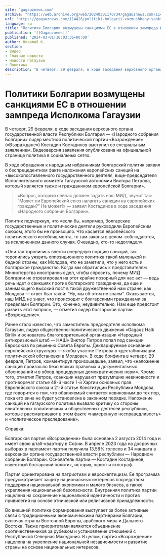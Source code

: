 ```yaml
---
site: "gagauznews.com"
archive: "https://web.archive.org/web/20240301170734/gagauznews.com/114426/politiki-bolgarii-vozmushheny-sanktsiyami-es-v-otnoshenii-zampreda-ispolkoma-gagauzii.html"
url: "https://gagauznews.com/114426/politiki-bolgarii-vozmushheny-sanktsiyami-es-v-otnoshenii-zampreda-ispolkoma-gagauzii.html"
language: ru
title: "Политики Болгарии возмущены санкциями ЕС в отношении зампреда Исполкома Гагаузии"
publication: '[[Gagauznews]]'
published: '2024-03-01T10:03:36+00:00'
author: Николай К.
section:
- Видео
- Главные новости
- Новости Гагаузии
- Политика
description: "В четверг, 29 февраля, в ходе заседания верховного органа государственной власти Республики Болгария — «Народного собрания Болгарии» лидер местной политической партии «Возрождение» («Възраждане») Костадин Костадинов выступил со специальным заявлением. Видеоверсия заявления опубликована на официальной странице политика в социальных сетях. В ходе обращения к народным избранникам болгарский политик заявил о беспрецедентном факте наложения европейских санкций на «высокопоставленного государственного деятеля, вице-председателя Исполнительного комитета Гагаузской автономии Виктора Петрова, который является также и гражданином европейской Болгарии». «Вопрос, который сейчас должен задать наш МИД, звучит так: “Может ли Европейский союз налагать санкции на европейских граждан?” Не может!» — заявил Костадинов в ходе заседания «Народного собрания […]"
---
```


# Политики Болгарии возмущены санкциями ЕС в отношении зампреда Исполкома Гагаузии

В четверг, 29 февраля, в ходе заседания верховного органа государственной власти Республики Болгария — «Народного собрания Болгарии» лидер местной политической партии «Возрождение» («Възраждане») Костадин Костадинов выступил со специальным заявлением. Видеоверсия заявления опубликована на официальной странице политика в социальных сетях.

В ходе обращения к народным избранникам болгарский политик заявил о беспрецедентном факте наложения европейских санкций на «высокопоставленного государственного деятеля, вице-председателя Исполнительного комитета Гагаузской автономии Виктора Петрова, который является также и гражданином европейской Болгарии».

> «Вопрос, который сейчас должен задать наш МИД, звучит так: “Может ли Европейский союз налагать санкции на европейских граждан?” Не может!» — заявил Костадинов в ходе заседания «Народного собрания Болгарии».

Политик подчеркнул, что «если бы, например, болгарские государственные и политические деятели руководили Европейским союзом, этого бы не произошло. Что касается европейского политического истеблишмента, то там законы в целом  соблюдаются, за исключением данного случая. Очевидно, кто-то недоглядел».

«Они так торопились ввести очередную порцию санкций, так торопились уязвить оппозиционного политика такой маленькой и бедной страны, как Молдова, что не заметили, что у него есть и болгарское гражданство. Когда мы обратились к представителям Министерства иностранных дел, чтобы спросить, почему МИД Болгарии не отреагировал на этот крайне позорный для нас акт — ведь речь идет о санкциях против болгарского гражданина, да еще и занимающего высокий пост в такой дружественной нам стране, как Молдова — ответ был такой: “Ну, мы об этом не знаем“. Оказывается, наш МИД не знает, что происходит с болгарскими гражданами за пределами Болгарии. Это, конечно, неудивительно. Нам еще предстоит развить этот вопрос», — отметил лидер болгарской партии «Возрождение».

Ранее стало известно, что заместитель председателя исполкома Гагаузии, лидер общественно-политического движения «Gagauz Halk Birlii» и основатель благотворительной организации «Народный антикризисный штаб — НАШ» Виктор Петров попал под санкции Евросоюза по решению Совета Европы. Декларируемое основание европейской структуры — якобы участие Петрова в «дестабилизации политической обстановки в Молдове». В ходе брифинга в четверг, 29 февраля, Петров, комментируя произошедшее, заявил, что «наложение санкций произошло безо всяких правовых и документальных обоснований и в обход процедурных демократических норм». Кроме того, отметил Петров, «санкции нарушают презумпцию невиновности и противоречат статье 48-й части 1-й Хартии основных прав Европейского союза и 21-й статье Конституции Республики Молдова, где говорится о том, что обвиняемый считается невиновным до тех пор, пока его вина не будет установлена в законном порядке. Наложение санкций на гагаузского политика вызвало критику со стороны влиятельных политических и общественных деятелей республики, которые рассматривают в этом факте «намеренную несправедливость» и «политическое преследование».

Справка:

Болгарская партия «Возрождение» была основана 2 августа 2014 года и имеет свою штаб-квартиру в Софии. В апреле 2023 года на досрочных выборах в парламент партия получила 13,58% голосов и 34 мандата в верховном органе государственной власти республики — Народном собрании Болгарии. Основатель партии — Костадин Костадинов, известный болгарский политик, историк, юрист и этнограф.

Партия ориентирована на патриотизм и евроскептицизм. Ее программа предусматривает защиту национальных интересов посредством поддержки национальной экономики и малого бизнеса, а также укрепления национальной безопасности. Внутренняя политика партии нацелена на сохранение национальной идентичности и против привилегий на основе этнической или религиозной принадлежности.

Во внешней политике формирования выступает за более активные связи с традиционными экономическими партнерами Болгарии, включая страны Восточной Европы, арабского мира и Дальнего Востока. Также приоритетами являются объединение соотечественников за рубежом и установление отношений с Республикой Северная Македония. В целом, партия «Возрождение» нацелена на укрепление национальной независимости и развитие страны на основе национальных интересов.